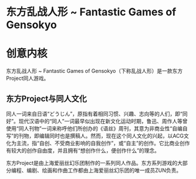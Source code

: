 <!--
 * @Author: FOTH 1991808595@qq.com
 * @Date: 2024-05-13 15:03:05
 * @LastEditors: FOTH 1991808595@qq.com
 * @LastEditTime: 2024-05-13 16:08:02
 * @FilePath: \THTD\README.md
 * @Description: 这是默认设置,请设置`customMade`, 打开koroFileHeader查看配置 进行设置: https://github.com/OBKoro1/koro1FileHeader/wiki/%E9%85%8D%E7%BD%AE
-->
# 东方乱战人形 ~ Fantastic Games of Gensokyo

# 创意内核
东方乱战人形 ~ Fantastic Games of Gensokyo（下称乱战人形）是一款东方Project同人游戏。
## 东方Project与同人文化
同人一词来自日语“どうじん”，原指有着相同习惯、兴趣、志向等的人们，即“同好”。现代汉语中的“同人”一词最早似出现在新文化运动时期，鲁迅、周作人等曾使用“同人刊物”一词来称呼他们所创办的《语丝》周刊，其意为非商业性“自编自写”的刊物，即编辑同时也是撰稿人。然而，现在这个同人文化的兴起，以ACG文化为主流，指“自创、不受商业影响的自我创作”，或“自主”的创作。它比商业创作有较大的创作自由度，并且拥有“想创作什么，便创作什么”的理念。

东方Project是由上海爱丽丝幻乐团制作的一系列同人作品。东方系列游戏的大部分编程、编剧、绘画和作曲工作都由上海爱丽丝幻乐团的唯一成员ZUN负责。